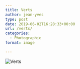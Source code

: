 ```yaml
---
title: Verts
author: jean-yves
type: post
date: 2019-06-02T16:28:33+00:00
url: /verts/
categories:
  - Photographie
format: image

---
```

![Verts](./dsc5182.jpg)